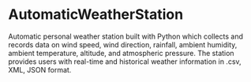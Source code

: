 # AutomaticWeatherStation
Automatic personal weather station built with Python which collects and records data on wind speed, wind direction, rainfall, ambient humidity, ambient temperature, altitude, and atmospheric pressure. The station provides users with real-time and historical weather information in .csv, XML, JSON format.
